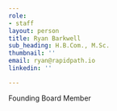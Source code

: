 ```yaml
---
role:
- staff
layout: person
title: Ryan Barkwell
sub_heading: H.B.Com., M.Sc.
thumbnail: ''
email: ryan@rapidpath.io
linkedin: ''

---
```

Founding Board Member